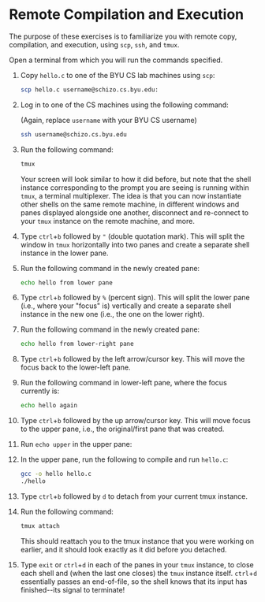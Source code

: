 # Remote Compilation and Execution

The purpose of these exercises is to familiarize you with remote copy,
compilation, and execution, using `scp`, `ssh`, and `tmux`.

Open a terminal from which you will run the commands specified.

 1. Copy `hello.c` to one of the BYU CS lab machines using `scp`:

    ```bash
    scp hello.c username@schizo.cs.byu.edu:
    ```

 2. Log in to one of the CS machines using the following command:

    (Again, replace `username` with your BYU CS username)

    ```bash
    ssh username@schizo.cs.byu.edu
    ```

 3. Run the following command:

    ```bash
    tmux
    ```

    Your screen will look similar to how it did before, but note that the shell
    instance corresponding to the prompt you are seeing is running within
    `tmux`, a terminal multiplexer.  The idea is that you can now instantiate
    other shells on the same remote machine, in different windows and panes
    displayed alongside one another, disconnect and re-connect to your `tmux`
    instance on the remote machine, and more.

 4. Type `ctrl`+`b` followed by `"` (double quotation mark).  This will split
    the window in `tmux` horizontally into two panes and create a separate
    shell instance in the lower pane.

 5. Run the following command in the newly created pane:

    ```bash
    echo hello from lower pane
    ```

 6. Type `ctrl`+`b` followed by `%` (percent sign).  This will split the lower
    pane (i.e., where your "focus" is) vertically and create a separate shell
    instance in the new one (i.e., the one on the lower right).

 7. Run the following command in the newly created pane:

    ```bash
    echo hello from lower-right pane
    ```

 8. Type `ctrl`+`b` followed by the left arrow/cursor key.  This will move the
    focus back to the lower-left pane.

 9. Run the following command in lower-left pane, where the focus currently is:

    ```bash
    echo hello again
    ```

 10. Type `ctrl`+`b` followed by the up arrow/cursor key.  This will move
     focus to the upper pane, i.e., the original/first pane that was
     created.

 11. Run `echo upper` in the upper pane:

 12. In the upper pane, run the following to compile and run `hello.c`:

     ```bash
     gcc -o hello hello.c
     ./hello
     ```

 13. Type `ctrl`+`b` followed by `d` to detach from your current tmux instance.

 14. Run the following command:

     ```bash
     tmux attach
     ```

     This should reattach you to the tmux instance that you were working on
     earlier, and it should look exactly as it did before you detached.

 15. Type `exit` or `ctrl`+`d` in each of the panes in your `tmux` instance, to
     close each shell and (when the last one closes) the `tmux` instance
     itself.  `ctrl`+`d` essentially passes an end-of-file, so the shell knows
     that its input has finished--its signal to terminate!
